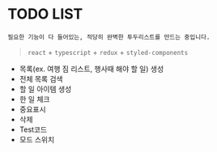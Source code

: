 # TODO LIST

`필요한 기능이 다 들어있는, 적당히 완벽한 투두리스트를 만드는 중입니다.`

> `react` + `typescript` + `redux` + `styled-components`

- 목록(ex. 여행 짐 리스트, 행사때 해야 할 일) 생성
- 전체 목록 검색
- 할 일 아이템 생성
- 한 일 체크
- 중요표시
- 삭제
- Test코드
- 모드 스위치
